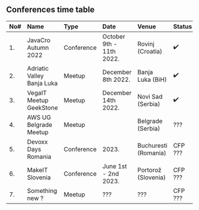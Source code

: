 ## Conferences time table

| No# | Name                       | Type       | Date                     | Venue                | Status             |
| :-- | :------------------------- | :--------- | :----------------------- | :------------------- | :----------------- |
| 1.  | JavaCro Autumn 2022        | Conference | October 9th - 11th 2022. | Rovinj (Croatia)     | :heavy_check_mark: |
| 2.  | Adriatic Valley Banja Luka | Meetup     | December 8th 2022.       | Banja Luka (BiH)     | :heavy_check_mark: |
| 3.  | VegaIT Meetup GeekStone    | Meetup     | December 14th 2022.      | Novi Sad (Serbia)    | :heavy_check_mark: |
| 4.  | AWS UG Belgrade Meetup     | Meetup     |                          | Belgrade (Serbia)    | ???                |
| 5.  | Devoxx Days Romania        | Conference | 2023.                    | Buchuresti (Romania) | CFP ???            |
| 6.  | MakeIT Slovenia            | Conference | June 1st - 2nd 2023.     | Portorož (Slovenia)  | CFP ???            |
| 7.  | Something new ?            | Meetup     | ???                      | ???                  | CFP ???            |
